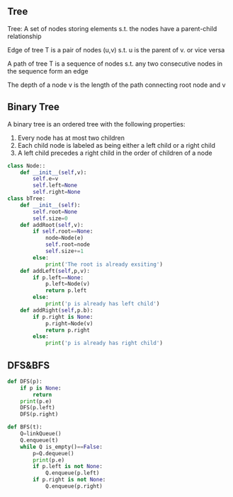 ## Tree
Tree: A set of nodes storing elements s.t. the nodes have a parent-child relationship

Edge of tree T is a pair of nodes (u,v) s.t. u is the parent of v. or vice versa

A path of tree T is a sequence of nodes s.t. any two consecutive nodes in the sequence form an edge

The depth of a node v is the length of the path connecting root node and v

## Binary Tree
A binary tree is an ordered tree with the following properties:
1. Every node has at most two children
2. Each child node is labeled as being either a left child or a right child
3. A left child precedes a right child in the order of children of a node

```python
class Node::
    def __init__(self,v):
        self.e=v
        self.left=None
        self.right=None
class bTree:
    def __init__(self):
        self.root=None
        self.size=0
    def addRoot(self,v):
        if self.root==None:
            node=Node(e)
            self.root=node
            self.size+=1
        else:
            print('The root is already exsiting')
    def addLeft(self,p,v):
        if p.left==None:
            p.left=Node(v)
            return p.left
        else:
            print('p is already has left child')
    def addRight(self,p.b):
        if p.right is None:
            p.right=Node(v)
            return p.right
        else:
            print('p is already has right child')
```

## DFS&BFS
```python
def DFS(p):
    if p is None:
        return
    print(p.e)
    DFS(p.left)
    DFS(p.right)
```

```python
def BFS(t):
    Q=linkQueue()
    Q.enqueue(t)
    while Q is_empty()==False:
        p=Q.dequeue()
        print(p.e)
        if p.left is not None:
            Q.enqueue(p.left)
        if p.right is not None:
            Q.enqueue(p.right)
```